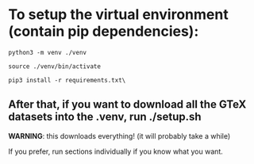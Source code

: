 # To setup the virtual environment (contain pip dependencies):

```python3 -m venv ./venv```

```source ./venv/bin/activate```

```pip3 install -r requirements.txt\```

## After that, if you want to download all the GTeX datasets into the .venv, run ./setup.sh

**WARNING**: this downloads everything! (it will probably take a while)

If you prefer, run sections individually if you know what you want.
